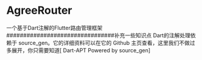 # AgreeRouter
一个基于Dart注解的Flutter路由管理框架
################################补充一些知识点
Dart的注解处理依赖于 source_gen。它的详细资料可以在它的 Github 主页查看，这里我们不做过多展开，你只需要知道[ Dart-APT Powered by source_gen]
